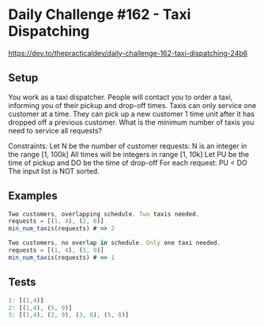 # Daily Challenge #162 - Taxi Dispatching

https://dev.to/thepracticaldev/daily-challenge-162-taxi-dispatching-24b6

## Setup

You work as a taxi dispatcher. People will contact you to order a taxi, informing you of their pickup and drop-off times. Taxis can only service one customer at a time. They can pick up a new customer 1 time unit after it has dropped off a previous customer. What is the minimum number of taxis you need to service all requests?

Constraints:
Let N be the number of customer requests:
N is an integer in the range [1, 100k]
All times will be integers in range [1, 10k]
Let PU be the time of pickup and DO be the time of drop-off
For each request: PU < DO
The input list is NOT sorted.

## Examples

```js
Two customers, overlapping schedule. Two taxis needed.
requests = [(1, 4), (2, 6)]
min_num_taxis(requests) # => 2

Two customers, no overlap in schedule. Only one taxi needed.
requests = [(1, 4), (5, 9)]
min_num_taxis(requests) # => 1
```

## Tests

```js
1: [(1,4)]
2: [(1,4), (5, 9)]
3: [(1,4), (2, 9), (3, 6), (5, 8)]
```
